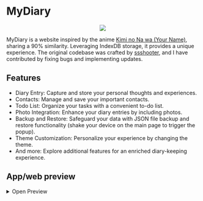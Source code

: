 # MyDiary
<div align="center">
  <img src="https://initiate.alphacoders.com/download/images7/751199/jpg">
</div>

MyDiary is a website inspired by the anime [Kimi no Na wa (Your Name)](https://myanimelist.net/xxx), sharing a 90% similarity. Leveraging IndexDB storage, it provides a unique experience. The original codebase was crafted by [ssshooter](https://github.com/ssshooter/MyDiary/), and I have contributed by fixing bugs and implementing updates.


## Features
- Diary Entry: Capture and store your personal thoughts and experiences.
- Contacts: Manage and save your important contacts.
- Todo List: Organize your tasks with a convenient to-do list.
- Photo Integration: Enhance your diary entries by including photos.
- Backup and Restore: Safeguard your data with JSON file backup and restore functionality (shake your device on the main page to trigger the popup).
- Theme Customization: Personalize your experience by changing the theme.
- And more: Explore additional features for an enriched diary-keeping experience.

## App/web preview
<details>
  <summary>Open Preview</summary>
  <img alt="1" src="creenshots/1.jpg>
  <img alt="2" src="creenshots/2.jpg>
  <img alt="3" src="creenshots/3.jpg>
  <img alt="4" src="creenshots/4.jpg>
  <img alt="5" src="creenshots/5.jpg>
  <img alt="6" src="creenshots/6.jpg>
</details>

## Credits
<ul>
  <li>
    <a href="https://github.com/ssshooter">
      Original code source
    </a>
  </li>
  <li>
    <a href="https://github.com/rizxyu">
      Designer preview image
    </a>
  </li>
  <li>
    <a href="https://github.com/MuhammadRetu999">
      Perform code upgrades and fixes
    </a>
  </li>
</li>
